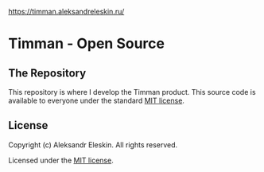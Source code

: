 https://timman.aleksandreleskin.ru/

# Timman - Open Source

## The Repository

This repository is where I develop the Timman product.
This source code is available to everyone under the standard [MIT license](https://github.com/git/git-scm.com/blob/master/MIT-LICENSE.txt).

## License
Copyright (c) Aleksandr Eleskin. All rights reserved.

Licensed under the [MIT license](https://github.com/git/git-scm.com/blob/master/MIT-LICENSE.txt).
